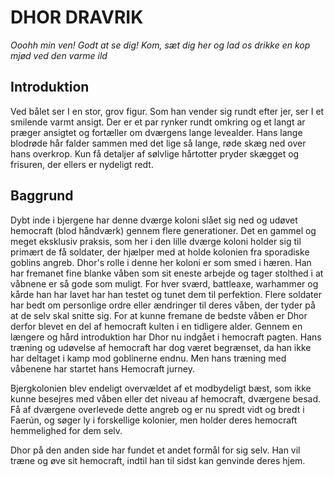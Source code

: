 # DHOR DRAVRIK

*Ooohh min ven! Godt at se dig! Kom, sæt dig her og lad os drikke en kop mjød ved den varme ild*

## Introduktion
Ved bålet ser I en stor, grov figur. 
Som han vender sig rundt efter jer, ser I et smilende varmt ansigt. Der er et par rynker rundt omkring og et langt ar præger ansigtet og fortæller om dværgens lange levealder. 
Hans lange blodrøde hår falder sammen med det lige så lange, røde skæg ned over hans overkrop. Kun få detaljer af sølvlige hårtotter pryder skægget og frisuren, der ellers er nydeligt redt.

## Baggrund
Dybt inde i bjergene har denne dværge koloni slået sig ned og udøvet hemocraft (blod håndværk) gennem flere generationer. 
Det en gammel og meget eksklusiv praksis, som her i den lille dværge koloni holder sig til primært de få soldater, der hjælper med at holde kolonien fra sporadiske goblins angreb.
Dhor's rolle i denne her koloni er som smed i hæren. Han har fremanet fine blanke våben som sit eneste arbejde og tager stolthed i at våbnene er så gode som muligt.
For hver sværd, battleaxe, warhammer og kårde han har lavet har han testet og tunet dem til perfektion. 
Flere soldater har bedt om personlige ordre eller ændringer til deres våben, der tyder på at de selv skal snitte sig. For at kunne fremane de bedste våben er Dhor derfor blevet en del af hemocraft kulten i en tidligere alder.
Gennem en længere og hård introduktion har Dhor nu indgået i hemocraft pagten. Hans træning og udøvelse af hemocraft har dog været begrænset, da han ikke har deltaget i kamp mod goblinerne endnu.
Men hans træning med våbenene har startet hans Hemocraft jurney.

Bjergkolonien blev endeligt overvældet af et modbydeligt bæst, som ikke kunne besejres med våben eller det niveau af hemocraft, dværgene besad.
Få af dværgene overlevede dette angreb og er nu spredt vidt og bredt i Faerún, og søger ly i forskellige kolonier, men holder deres hemocraft hemmelighed for dem selv.

Dhor på den anden side har fundet et andet formål for sig selv. Han vil træne og øve sit hemocraft, indtil han til sidst kan genvinde deres hjem.
